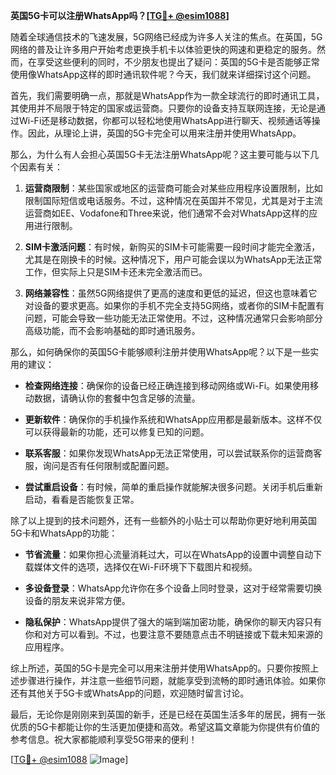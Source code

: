 **英国5G卡可以注册WhatsApp吗？[[TG💪+ @esim1088](https://t.me/s/esim1088)]**

随着全球通信技术的飞速发展，5G网络已经成为许多人关注的焦点。在英国，5G网络的普及让许多用户开始考虑更换手机卡以体验更快的网速和更稳定的服务。然而，在享受这些便利的同时，不少朋友也提出了疑问：英国的5G卡是否能够正常使用像WhatsApp这样的即时通讯软件呢？今天，我们就来详细探讨这个问题。

首先，我们需要明确一点，那就是WhatsApp作为一款全球流行的即时通讯工具，其使用并不局限于特定的国家或运营商。只要你的设备支持互联网连接，无论是通过Wi-Fi还是移动数据，你都可以轻松地使用WhatsApp进行聊天、视频通话等操作。因此，从理论上讲，英国的5G卡完全可以用来注册并使用WhatsApp。

那么，为什么有人会担心英国5G卡无法注册WhatsApp呢？这主要可能与以下几个因素有关：

1. **运营商限制**：某些国家或地区的运营商可能会对某些应用程序设置限制，比如限制国际短信或电话服务。不过，这种情况在英国并不常见，尤其是对于主流运营商如EE、Vodafone和Three来说，他们通常不会对WhatsApp这样的应用进行限制。

2. **SIM卡激活问题**：有时候，新购买的SIM卡可能需要一段时间才能完全激活，尤其是在刚换卡的时候。这种情况下，用户可能会误以为WhatsApp无法正常工作，但实际上只是SIM卡还未完全激活而已。

3. **网络兼容性**：虽然5G网络提供了更高的速度和更低的延迟，但这也意味着它对设备的要求更高。如果你的手机不完全支持5G网络，或者你的SIM卡配置有问题，可能会导致一些功能无法正常使用。不过，这种情况通常只会影响部分高级功能，而不会影响基础的即时通讯服务。

那么，如何确保你的英国5G卡能够顺利注册并使用WhatsApp呢？以下是一些实用的建议：

- **检查网络连接**：确保你的设备已经正确连接到移动网络或Wi-Fi。如果使用移动数据，请确认你的套餐中包含足够的流量。
  
- **更新软件**：确保你的手机操作系统和WhatsApp应用都是最新版本。这样不仅可以获得最新的功能，还可以修复已知的问题。

- **联系客服**：如果你发现WhatsApp无法正常使用，可以尝试联系你的运营商客服，询问是否有任何限制或配置问题。

- **尝试重启设备**：有时候，简单的重启操作就能解决很多问题。关闭手机后重新启动，看看是否能恢复正常。

除了以上提到的技术问题外，还有一些额外的小贴士可以帮助你更好地利用英国5G卡和WhatsApp的功能：

- **节省流量**：如果你担心流量消耗过大，可以在WhatsApp的设置中调整自动下载媒体文件的选项，选择仅在Wi-Fi环境下下载图片和视频。

- **多设备登录**：WhatsApp允许你在多个设备上同时登录，这对于经常需要切换设备的朋友来说非常方便。

- **隐私保护**：WhatsApp提供了强大的端到端加密功能，确保你的聊天内容只有你和对方可以看到。不过，也要注意不要随意点击不明链接或下载未知来源的应用程序。

综上所述，英国的5G卡是完全可以用来注册并使用WhatsApp的。只要你按照上述步骤进行操作，并注意一些细节问题，就能享受到流畅的即时通讯体验。如果你还有其他关于5G卡或WhatsApp的问题，欢迎随时留言讨论。

最后，无论你是刚刚来到英国的新手，还是已经在英国生活多年的居民，拥有一张优质的5G卡都能让你的生活更加便捷和高效。希望这篇文章能为你提供有价值的参考信息。祝大家都能顺利享受5G带来的便利！

[[TG💪+ @esim1088](https://t.me/s/esim1088) ![Image](https://i.postimg.cc/4NQfJmqS/Snipaste-2025-05-13-00-14-12.png)]